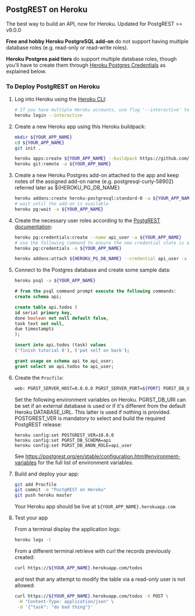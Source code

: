 ## PostgREST on Heroku

The best way to build an API, now for Heroku. Updated for PostgREST >= v9.0.0

**Free and hobby Heroku PostgreSQL add-on** do not support having multiple database roles (e.g. read-only or read-write roles). 

**Heroku Postgres paid tiers** do
support multiple database roles, though you'll have to create them through
[Heroku Postgres
Credentials](https://devcenter.heroku.com/articles/heroku-postgresql-credentials) as explained below.

### To Deploy PostgREST on Heroku

1.  Log into Heroku using the [Heroku
    CLI](https://devcenter.heroku.com/articles/heroku-cli):

    ```bash
    # If you have multiple Heroku accounts, use flag '--interactive' to switch between them
    heroku login --interactive
    ```

2.  Create a new Heroku app using this Heroku buildpack:

    ```bash
    mkdir ${YOUR_APP_NAME}
    cd ${YOUR_APP_NAME}
    git init .

    heroku apps:create ${YOUR_APP_NAME} --buildpack https://github.com/abernicchia-heroku/postgrest-heroku.git
    heroku git:remote -a ${YOUR_APP_NAME}
    ```

3.  Create a new Heroku Postgres add-on attached to the app and keep notes of the assigned add-on name (e.g. postgresql-curly-58902) referred later as ${HEROKU_PG_DB_NAME}
    ```bash
    heroku addons:create heroku-postgresql:standard-0 -a ${YOUR_APP_NAME}
    # wait until the add-on is available
    heroku pg:wait -a ${YOUR_APP_NAME}
    ```

4.  Create the necessary user roles according to the 
    [PostgREST documentation](https://postgrest.org/en/stable/auth.html):

    ```bash
    heroku pg:credentials:create --name api_user -a ${YOUR_APP_NAME}
    # use the following command to ensure the new credential state is active before attaching it
    heroku pg:credentials -a ${YOUR_APP_NAME}

    heroku addons:attach ${HEROKU_PG_DB_NAME} --credential api_user -a ${YOUR_APP_NAME}
    ```

5.  Connect to the Postgres database and create some sample data:

    ```bash
    heroku psql -a ${YOUR_APP_NAME}
    ```

    ```sql
    # from the psql command prompt execute the following commands:
    create schema api;

    create table api.todos (
    id serial primary key,
    done boolean not null default false,
    task text not null,
    due timestamptz
    );

    insert into api.todos (task) values
    ('finish tutorial 0'), ('pat self on back');

    grant usage on schema api to api_user;
    grant select on api.todos to api_user;
    ```

5.  Create the `Procfile`:

    ```bash
    web: PGRST_SERVER_HOST=0.0.0.0 PGRST_SERVER_PORT=${PORT} PGRST_DB_URI=${PGRST_DB_URI:-${DATABASE_URL}} ./postgrest-${POSTGREST_VER}
    ```

    Set the following environment variables on Heroku. 
    PGRST_DB_URI can be set if an external database is used or if it's different from the default Heroku DATABASE_URL. This latter is used if nothing is provided.
    POSTGREST_VER is mandatory to select and build the required PostgREST release:
    ```
    heroku config:set POSTGREST_VER=10.0.0
    heroku config:set PGRST_DB_SCHEMA=api
    heroku config:set PGRST_DB_ANON_ROLE=api_user
    ```

    See https://postgrest.org/en/stable/configuration.html#environment-variables for the full list of environment variables.

6.  Build and deploy your app:

    ```bash
    git add Procfile
    git commit -m "PostgREST on Heroku"
    git push heroku master
    ```

    Your Heroku app should be live at `${YOUR_APP_NAME}.herokuapp.com`

7.  Test your app

    From a terminal display the application logs:
    ```bash
    heroku logs -t
    ```
    From a different terminal retrieve with curl the records previously created:
    ```bash
    curl https://${YOUR_APP_NAME}.herokuapp.com/todos
    ```
    and test that any attempt to modify the table via a read-only user is not allowed:
    ```bash
    curl https://${YOUR_APP_NAME}.herokuapp.com/todos -X POST \
     -H "Content-Type: application/json" \
     -d '{"task": "do bad thing"}'
    ```    
